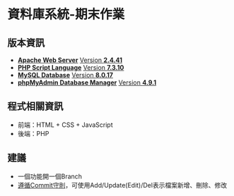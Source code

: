 # 資料庫系統-期末作業
## 版本資訊
- **[Apache Web Server](http://httpd.apache.org/)** [Version **2.4.41**](http://httpd.apache.org/)  
- **[PHP Script Language](http://www.php.net/)** [Version **7.3.10**](http://www.php.net/)  
- **[MySQL Database](http://www.mysql.com/)** [Version **8.0.17**](http://www.mysql.com/)  
- **[phpMyAdmin Database Manager](http://www.phpmyadmin.net/)** [Version **4.9.1**](http://www.phpmyadmin.net/)
## 程式相關資訊
- 前端：HTML + CSS + JavaScript
- 後端：PHP
## 建議
- 一個功能開一個Branch
- [遵循Commit守則](https://heidiliu2020.github.io/git-commit-message/)，可使用Add/Update(Edit)/Del表示檔案新增、刪除、修改